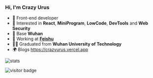 ### Hi, I'm Crazy Urus

- 🔭 Front-end developer
- 🍋 Interested in **React**, **MiniProgram**, **LowCode**, **DevTools** and **Web Security**
- 📍 Base **Wuhan**
- 💼 Working at **[Feishu](https://github.com/larksuite)**
- 👨‍🎓 Graduated from **Wuhan University of Technology**
- 🌍 Blogs https://crazyurus.vercel.app

![stats](https://github-readme-stats.vercel.app/api?username=crazyurus)

![visitor badge](https://visitor-badge.glitch.me/badge?page_id=crazyurus.github.readme)
